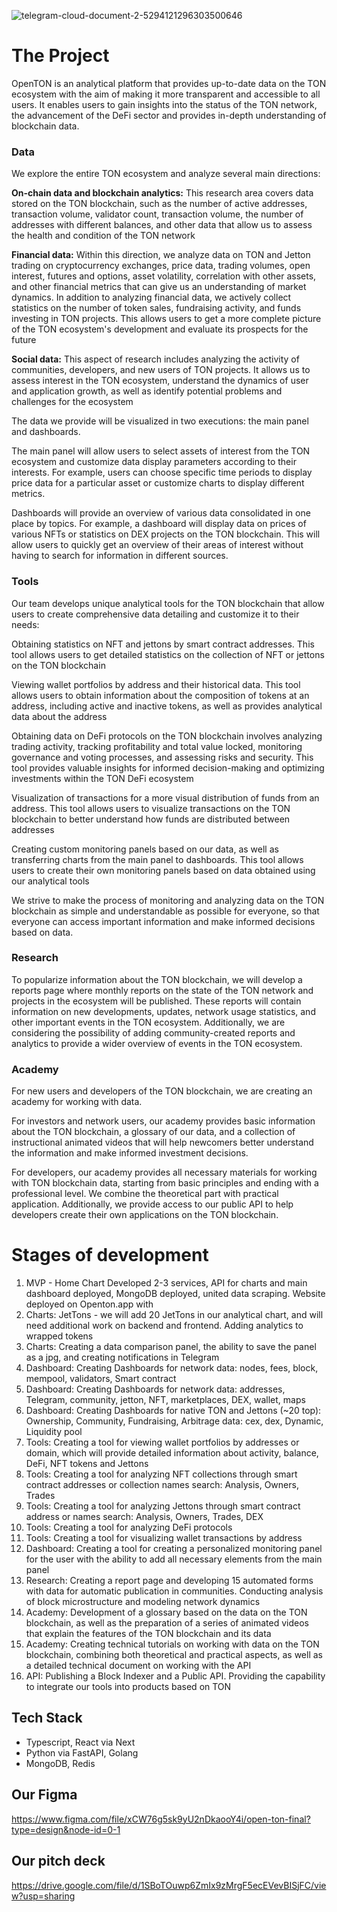 

![telegram-cloud-document-2-5294121296303500646](https://user-images.githubusercontent.com/40736106/230440274-5e248f47-a637-404c-bfcb-261743d84299.jpg)


# The Project

OpenTON is an analytical platform that provides up-to-date data on the TON ecosystem with the aim of making it more transparent and accessible to all users.  It enables users to gain insights into the status of the TON network, the advancement of the DeFi sector and provides in-depth understanding of blockchain data.

### Data

We explore the entire TON ecosystem and analyze several main directions:

**On-chain data and blockchain analytics:** This research area covers data stored on the TON blockchain, such as the number of active addresses, transaction volume, validator count, transaction volume, the number of addresses with different balances, and other data that allow us to assess the health and condition of the TON network

**Financial data:** Within this direction, we analyze data on TON and Jetton trading on cryptocurrency exchanges, price data, trading volumes, open interest, futures and options, asset volatility, correlation with other assets, and other financial metrics that can give us an understanding of market dynamics. In addition to analyzing financial data, we actively collect statistics on the number of token sales, fundraising activity, and funds investing in TON projects. This allows users to get a more complete picture of the TON ecosystem's development and evaluate its prospects for the future

**Social data:**  This aspect of research includes analyzing the activity of communities, developers, and new users of TON projects. It allows us to assess interest in the TON ecosystem, understand the dynamics of user and application growth, as well as identify potential problems and challenges for the ecosystem

The data we provide will be visualized in two executions: the main panel and dashboards.

The main panel will allow users to select assets of interest from the TON ecosystem and customize data display parameters according to their interests. For example, users can choose specific time periods to display price data for a particular asset or customize charts to display different metrics.

Dashboards will provide an overview of various data consolidated in one place by topics. For example, a dashboard will display data on prices of various NFTs or statistics on DEX projects on the TON blockchain. This will allow users to quickly get an overview of their areas of interest without having to search for information in different sources.

### Tools

Our team develops unique analytical tools for the TON blockchain that allow users to create comprehensive data detailing and customize it to their needs:

Obtaining statistics on NFT and jettons by smart contract addresses. This tool allows users to get detailed statistics on the collection of NFT or jettons on the TON blockchain

Viewing wallet portfolios by address and their historical data. This tool allows users to obtain information about the composition of tokens at an address, including active and inactive tokens, as well as provides analytical data about the address

Obtaining data on DeFi protocols on the TON blockchain involves analyzing trading activity, tracking profitability and total value locked, monitoring governance and voting processes, and assessing risks and security. This tool provides valuable insights for informed decision-making and optimizing investments within the TON DeFi ecosystem

Visualization of transactions for a more visual distribution of funds from an address. This tool allows users to visualize transactions on the TON blockchain to better understand how funds are distributed between addresses

Creating custom monitoring panels based on our data, as well as transferring charts from the main panel to dashboards. This tool allows users to create their own monitoring panels based on data obtained using our analytical tools

We strive to make the process of monitoring and analyzing data on the TON blockchain as simple and understandable as possible for everyone, so that everyone can access important information and make informed decisions based on data.

### Research
To popularize information about the TON blockchain, we will develop a reports page where monthly reports on the state of the TON network and projects in the ecosystem will be published. These reports will contain information on new developments, updates, network usage statistics, and other important events in the TON ecosystem. Additionally, we are considering the possibility of adding community-created reports and analytics to provide a wider overview of events in the TON ecosystem.

### Academy
For new users and developers of the TON blockchain, we are creating an academy for working with data.

For investors and network users, our academy provides basic information about the TON blockchain, a glossary of our data, and a collection of instructional animated videos that will help newcomers better understand the information and make informed investment decisions.

For developers, our academy provides all necessary materials for working with TON blockchain data, starting from basic principles and ending with a professional level. We combine the theoretical part with practical application. Additionally, we provide access to our public API to help developers create their own applications on the TON blockchain.

# Stages of development
1. MVP - Home Chart Developed 2-3 services, API for charts and main dashboard deployed, MongoDB deployed, united data scraping. Website deployed on Openton.app with 
2. Charts: JetTons - we will add 20 JetTons in our analytical chart, and will need additional work on backend and frontend. Adding analytics to wrapped tokens
3. Charts: Creating a data comparison panel, the ability to save the panel as a jpg, and creating notifications in Telegram
4. Dashboard: Creating Dashboards for network data: nodes, fees, block, mempool, validators, Smart contract
5. Dashboard: Creating Dashboards for network data: addresses, Telegram, community, jetton, NFT, marketplaces, DEX, wallet, maps
6. Dashboard: Creating Dashboards for native TON and Jettons (~20 top): Ownership, Community, Fundraising, Arbitrage data: cex, dex, Dynamic, Liquidity pool
7. Tools: Creating a tool for viewing wallet portfolios by addresses or domain, which will provide detailed information about activity, balance, DeFi, NFT tokens and Jettons
8. Tools: Creating a tool for analyzing NFT collections through smart contract addresses or collection names search: Analysis, Owners, Trades
9. Tools: Creating a tool for analyzing Jettons through smart contract address or names search: Analysis, Owners, Trades, DEX
10. Tools: Creating a tool for analyzing DeFi protocols
11. Tools: Creating a tool for visualizing wallet transactions by address
12. Dashboard: Creating a tool for creating a personalized monitoring panel for the user with the ability to add all necessary elements from the main panel
13. Research: Creating a report page and developing 15 automated forms with data for automatic publication in communities. Conducting analysis of block microstructure and modeling network dynamics
14. Academy: Development of a glossary based on the data on the TON blockchain, as well as the preparation of a series of animated videos that explain the features of the TON blockchain and its data
15. Academy: Creating technical tutorials on working with data on the TON blockchain, combining both theoretical and practical aspects, as well as a detailed technical document on working with the API
16. API: Publishing a Block Indexer and a Public API. Providing the capability to integrate our tools into products based on TON 

## Tech Stack
- Typescript, React via Next
- Python via FastAPI, Golang 
- MongoDB, Redis

## Our Figma
https://www.figma.com/file/xCW76g5sk9yU2nDkaooY4i/open-ton-final?type=design&node-id=0-1

## Our pitch deck
https://drive.google.com/file/d/1SBoTOuwp6ZmIx9zMrgF5ecEVevBISjFC/view?usp=sharing



